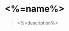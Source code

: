 # <%=name%>
> <%=description%>























<!-- 命令行应用 README.md 基本结构
# $ 指令范式

> 描述：是什么，做了什么，定义。

详细描述：场景，为什么，什么益处。

## 目录

- [使用](#使用)
  - [使用案例一](#使用案例一)
  - [使用案例二](#使用案例二)
  - [使用案例三](#使用案例三)
- [安装](#安装)
  - [NPM](#npm)
  - [PNPM](#pnpm)
  - [Yarn](#yarn)
- [参与贡献](#参与贡献)

## 使用

```shell
  使用方式
    $ 指令 [输入] [选项]

  选项
    --version, -v                              查看版本号
    --help, -h                                 查看帮助

  命令
    set                                        设置 指令 全局设置
    reset                                      清空 指令 全局设置
    defaults                                   查看 指令 全局设置

  示例
    $ 指令                                      查看当前帮助说明
```

#### 使用案例一

场景描述，也可标题即场景
指令示例
动图演示

......

#### 使用案例二

场景描述，也可标题即场景
指令示例
动图演示

......

#### 使用案例三

场景描述，也可标题即场景
指令示例
动图演示

......

最佳实践...

## 安装

[![Node Version Badge][node version badge]][download node.js] ![esm][esm]

安装前准备、配置等

### NPM

```shell
npm i 包名 --global
```

### PNPM

```shell
pnpm add 包名 --global
```

### Yarn

```shell
yarn global add 包名
```

上述都安装、配置好后，就可以顺利使用 "包名" 了。😃

## 参与贡献

![PRs Welcome][prs welcome badge]

## 其它

[包名] 使用 [生成器][生成器] 脚手架生成。

[esm]: https://img.shields.io/badge/ESM-brightgreen?style=flat
[node version badge]: https://img.shields.io/badge/node.js-%3E%3D12.20.0-brightgreen?style=flat&logo=Node.js
[download node.js]: https://nodejs.org/en/download/
[prs welcome badge]: https://img.shields.io/badge/PRs-welcome-brightgreen.svg?style=flat

[包名]: #
[生成器]: #
-->























<!-- 单 API 模块 README.md 基本结构

# api()

> 描述：是什么，做了什么，定义。

详细描述：场景，为什么，什么益处。

## 目录

- [使用](#使用)
- [安装](#安装)
  - [NPM](#npm)
  - [PNPM](#pnpm)
  - [Yarn](#yarn)
- [相关](#相关)
- [参与贡献](#参与贡献)
- [其它](#其它)

## 使用

- `参数` 描述 **选填** {类型} **默认值**
- 返回 {`Promise<String>`} 引用当前模块的脚本被调用时所在应用的根目录。

更复杂的参数描述，参见 https://github.com/iyowei/scan-dir/blob/main/README.md

```
import api from 'xxx';
```

怎么使用（好、坏甚至更多维度浮动的相对边界在哪里，以确保合情合理的使用），实现原理...

## 安装

标明支持的宿主、宿主版本，模块类型

![esm][esm] [![Node Version Badge][node version badge]][download node.js] ![browser][browser]

### NPM

```shell
npm add 包名
```

### PNPM

```shell
pnpm add 包名
```

### Yarn

```shell
yarn add 包名
```

## 相关

## 参与贡献

![PRs Welcome][prs welcome badge]

## 其它

[包名] 使用 [@iyowei/create-esm][create-esm] 脚手架生成。

[browser]: https://img.shields.io/badge/Browser-orange?style=flat
[node version badge]: https://img.shields.io/badge/node.js-%3E%3D12.20.0-brightgreen?style=flat&logo=Node.js
[download node.js]: https://nodejs.org/en/download/
[esm]: https://img.shields.io/badge/ESM-brightgreen?style=flat
[prs welcome badge]: https://img.shields.io/badge/PRs-welcome-brightgreen.svg?style=flat
[包名]: #
[create-esm]: https://github.com/iyowei/create-esm

-->























<!-- 多 API 模块 README 基本结构

# 包名

> 描述：是什么，做了什么，定义。

详细描述：场景，为什么，什么益处。

## 目录

- [使用](#使用)
  - [api1()](#api1)
  - [api2()](#api2)
  - [api3()](#api3)
- [API](#api)
  - [api1()](#api1-1)
  - [api2()](#api2-1)
  - [api3()](#api3-2)
- [安装](#安装)
  - [NPM](#npm)
  - [PNPM](#pnpm)
  - [Yarn](#yarn)
- [相关](#相关)
- [参与贡献](#参与贡献)
- [其它](#其它)

## 使用

### api1()

```
import { api1 } from 'xxx';
```

### api2()

```
import { api2 } from 'xxx';
```

### api3()

```
import { api3 } from 'xxx';
```

怎么使用（好、坏甚至更多维度浮动的相对边界在哪里，以确保合情合理的使用），实现原理...

## API

如果有多个方法的话。

### api1()

- `参数` 描述 **选填** {类型} **默认值**
- 返回 {`Promise<String>`} 引用当前模块的脚本被调用时所在应用的根目录。

### api2()

- `参数` 描述 **选填** {类型} **默认值**
- 返回，描述 { 类型 }
  - 设置了某个选项后返回的数据形态
  - **默认** 返回的数据形态

### api3()

- `参数` 描述 **选填** {类型} **默认值**
- 返回 { 类型 }
  - `error` 描述 {类型}
  - `message` 描述 {类型}

更复杂的参数描述，参见 https://github.com/iyowei/scan-dir/blob/main/README.md

## 安装

标明支持的宿主、宿主版本，模块类型

![esm][esm] [![Node Version Badge][node version badge]][download node.js] ![browser][browser]

### NPM

```shell
npm add 包名
```

### PNPM

```shell
pnpm add 包名
```

### Yarn

```shell
yarn add 包名
```

## 相关

## 参与贡献

![PRs Welcome][prs welcome badge]

## 其它

[包名] 使用 [@iyowei/create-esm][create-esm] 脚手架生成。

[browser]: https://img.shields.io/badge/Browser-orange?style=flat
[node version badge]: https://img.shields.io/badge/node.js-%3E%3D12.20.0-brightgreen?style=flat&logo=Node.js
[download node.js]: https://nodejs.org/en/download/
[esm]: https://img.shields.io/badge/ESM-brightgreen?style=flat
[prs welcome badge]: https://img.shields.io/badge/PRs-welcome-brightgreen.svg?style=flat
[包名]: #
[create-esm]: https://github.com/iyowei/create-esm

-->























<!-- 更多文档细节，参考 https://github.com/iyowei/readme-templates -->
